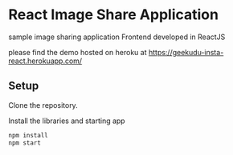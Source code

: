 # React Image Share Application
sample image sharing application Frontend developed in ReactJS

please find the demo hosted on heroku at
https://geekudu-insta-react.herokuapp.com/

## Setup
Clone the repository.

Install the libraries and starting app
```bash
npm install
npm start
```



